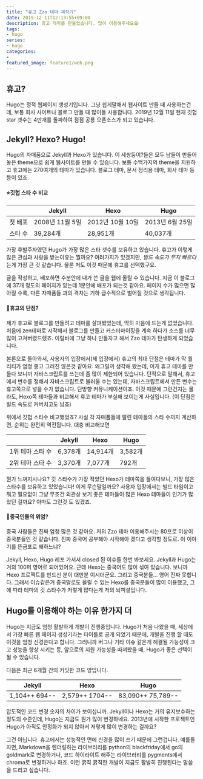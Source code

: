 ```yaml
---
title: "휴고 Zzo 테마 제작기"
date: 2019-12-11T12:13:55+09:00
description: 휴고 테마를 만들었습니다. 많이 이용해주세요😁
tags:
- hugo
series:
- hugo
categories:
-
featured_image: feature1/web.png
---
```


## 휴고?

Hugo는 정적 웹페이지 생성기입니다. 그냥 쉽게말해서 웹사이트 만들 때 사용하는건데, 보통 회사 사이트나 블로그 만들 때 많이들 사용합니다. 2019년 12월 11일 현재 깃헙 star 갯수는 4만개를 돌파하여 점점 공룡 오픈소스가 되고 있습니다.

## Jekyll? Hexo? Hugo!

Hugo의 자매품으로 Jekyll과 Hexo가 있습니다. 이 세쌍둥이?들은 모두 남들이 만들어 놓은 theme으로 쉽게 웹사이트를 만들 수 있습니다. 보통 수백가지의 theme을 지원하고 휴고에는 270여개의 테마가 있습니다. 블로그 테마, 문서 정리용 테마, 회사 테마 등등이 있죠.

#### ⭐깃헙 스타 수 비교

|   	|  Jekyll 	|  Hexo 	|  Hugo 	|
|---	|---	|---	|---	|
|  첫 배포 	|   2008년 11월 5일	|  2012년 10월 10일 	|  2013년 6월 25일 	|
|  스타 수	|   39,284개	|  28,951개 	|  40,037개 	|

가장 후발주자였던 Hugo가 가장 많은 스타 갯수를 보유하고 있습니다. 휴고가 이렇게 많은 관심과 사랑을 받는이유는 뭘까요? 여러가지가 있겠지만, *빌드 속도가 무지 빠르다*는게 가장 큰 것 같습니다. 물론 저도 이것 때문에 휴고를 선택했구요. 

글을 작성하고, 배포하면 수분안에 내가 쓴 글을 웹에 올릴 수 있습니다. 지금 이 블로그에 37개 정도의 페이지가 있는데 1분안에 배포가 되는것 같아요. 페이지 수가 많으면 많아질 수록, 다른 자매품들 과의 격차는 기하 급수적으로 벌어질 것으로 생각됩니다.

#### 🤔휴고의 단점?

제가 휴고로 블로그를 만들려고 테마를 살펴봤었는데, 딱히 마음에 드는게 없었습니다. 처음에 zen테마로 시작해서 블로그를 만들고 커스터마이징을 계속 하다가 소스를 너무 많이 고쳐버렸드랬죠. 이럴바에 그냥 하나 만들자고 해서 Zzo 테마가 탄생하게 되었습니다. 

본론으로 돌아와서, 사용자의 입장에서(제 입장에서) 휴고의 최대 단점은 테마가 막 퀄리티가 엄청 좋고 그러진 않은것 같아요. 왜그럴까 생각해 봤는데, 이게 휴고 테마를 만들다 보니까 자바스크립트를 쓰는데 좀 많이 제한되어 있습니다. 단적으로 말해서, 휴고에서 변수를 정해서 자바스크립트로 불러올 수는 있는데, 자바스크립트에서 만든 변수는 휴고쪽으로 넣을 수가 없습니다. 단방향 커뮤니케이션이죠. 이것 때문에 그런건지는 몰라도, Hexo쪽 테마들과 비교해서 휴고 테마가 부실해 보이는게 사실입니다. (이 단점은 빌드 속도로 커버치고도 남죠)

위에서 깃헙 스타수 비교했었죠? 사실 각 자매품들에 딸린 테마들의 스타 수까지 계산하면, 순위는 완전히 역전됩니다. 대충 비교해보면

|   	|  Jekyll 	|  Hexo 	|  Hugo 	|
|---	|---	|---	|---	|
|  1위 테마 스타 수 	|  6,378개 	| 14,914개 	|  3,582개 	|
|  2위 테마 스타 수|  3,370개 	|  7,077개 	|  792개 	|

뭔가 느껴지시나요? 깃 스타수가 가장 적었던 Hexo가 테마쪽을 들여다보니, 가장 많은 스타수를 보유하고 있었습니다! 이게 무슨말일까요? 사용자 입장에서는 빌드 타임이고 뭐고 필요없이 그냥 무조건 외관상 보기 좋은 테마들이 많은 Hexo 테마들이 인기가 많았던 걸까요? 아마도 그런것 도 있겠죠.

#### 🐉중국인들의 위엄?

중국 사람들은 진짜 엄청 많은 것 같아요. 저의 Zzo 테마 이용해주시는 80프로 이상이 중국분들인 것 같습니다. 진짜 중국어 공부해야 시작해야 겠다고 생각할 정도로. 이 이야기를 뜬금포로 왜하느냐? 

Jekyll, Hexo, Hugo 레포 가셔서 closed 된 이슈들 한번 봐보세요. Jekyll과 Hugo는 거의 100퍼 영어로 되어있어요. 근데 Hexo는 중국어도 많이 섞여 있습니다. 보니까 Hexo 프로젝트를 만드신 분이 대만분 이시더군요. 그리고 중국분들... 영어 진짜 못합니다. 그래서 이슈같은거 중국말로도 올릴 수 있는 Hexo를 중국분들이 많이 이용했고, 그에 따라 테마의 깃 스타수가 저렇게 많다는게 저의 뇌피셜입니다.

## Hugo를 이용해야 하는 이유 한가지 더

Hugo는 지금도 엄청 활발하게 개발이 진행중입니다. Hugo가 처음 나왔을 때, 세상에서 가장 빠른 웹 페이지 생성기라는 타이틀로 공개 되었기 때문에, 개발을 진행 할 때도 이것을 엄청 신경쓴다고 합니다. 그러니까 버그나 기타 이슈 같은게 해결될 가능성이 크고 성능을 향상 시키는 등, 앞으로의 지원 가능성을 따져봤을 때, Hugo가 좋은 선택이 될 수 있습니다.

다음은 최근 6개월 간의 커밋한 코드 양입니다.

|  Jekyll 	|  Hexo 	|  Hugo 	|
|---	|---	|---	|
|  1,104++ 694--	|   2,579++ 1704--	|  83,090++ 75,789-- 	|

압도적인 코드 변경 숫자의 차이가 보이십니까. Jekyll이나 Hexo는 거의 유지보수하는 정도의 수준인데, Hugo는 지금도 뭔가 많이 변경하네요. 2013년에 시작한 프로젝트인 Hugo가 아직도 안정화가 되지 않아서 저렇게 많이 변경하는 걸까요?

그건 아닙니다. 휴고에서는 성능적인 면에 신경을 많이 쓰기 때문에 그런겁니다. 예를들자면, Markdown을 렌더링하는 라이브러리를 python의 blackfriday에서 go의 goldmark로 변경하거나, 코드 하이라이트 해주는 라이브러리를 pygments에서 chroma로 변경하거나 하죠. 이런 굵직 굵직한 개발이 지금도 활발히 진행된다는 말씀을 드리고 싶습니다.